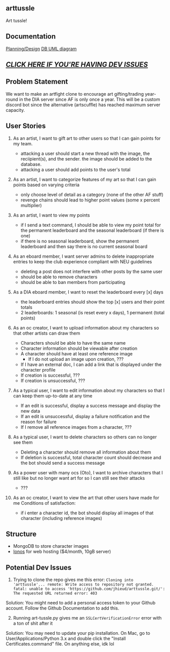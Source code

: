 ## arttussle
Art tussle!

## Documentation
[Planning/Design](https://docs.google.com/document/d/1Rvbc1u__t-EJ2kG2xs2SNoDvKjYAeh14wRJHN37bks4/edit?usp=sharing)
[DB UML diagram](https://www.figma.com/file/jEi2yX7ZItytG0mrf32wDZ/Untitled?type=whiteboard&node-id=0%3A1&t=UtiFbcw1I9RtgBVY-1)


## [***CLICK HERE IF YOU'RE HAVING DEV ISSUES***](#potential-dev-issues)

## Problem Statement
We want to make an artfight clone to encourage art gifting/trading year-round in the DIA server since AF is only once a year. This will be a custom discord bot since the alternative (artscuffle) has reached maximum server capacity.
## User Stories
1. As an artist, I want to gift art to other users so that I can gain points for my team. 
    - attacking a user should start a new thread with the image, the reciipient(s), and the sender. the image should be added to the database.
    - attacking a user should add points to the user's total

2. As an artist, I want to categorize features of my art so that I can gain points based on varying criteria
    - only choose level of detail as a category (none of the other AF stuff)
    - revenge chains should lead to higher point values (some x percent multiplier)

3. As an artist, I want to view my points
    -  if I send a text command, I should be able to view my point total for the permanent leaderboard and the seasonal leaderboard (if there is one)
    -  if there is no seasonal leaderboard, show the permanent leaderboard and then say there is no current seasonal board
  
4. As an eboard member, I want server admins to delete inappropriate entries to keep the club experience compliant with NEU guidelines
    - deleting a post does not interfere with other posts by the same user
    - should be able to remove characters
    - should be able to ban members from participating

5. As a DIA eboard member, I want to reset the leaderboard every \[x] days
    - the leaderboard entries should show the top \[x] users and their point totals
    - 2 leaderboards: 1 seasonal (is reset every x days), 1 permanent (total points)

6. As an oc creator, I want to upload information about my characters so that other artists can draw them
    - Characters should be able to have the same name
    - Character information should be viewable after creation
    - A character should have at least one reference image
      - If I do not upload an image upon creation, ???
    - If I have an external doc, I can add a link that is displayed under the character profile
    - If creation is successful, ???
    - If creation is unsuccessful, ???

7. As a typical user, I want to edit information about my characters so that I can keep them up-to-date at any time
    - If an edit is successful, display a success message and display the new data
    - If an edit is unsuccessful, display a failure notification and the reason for failure
    - If I remove all reference images from a character, ???

8. As a typical user, I want to delete characters so others can no longer see them
    - Deleting a character should remove all information about them
    - If deletion is successful, total character count should decrease and the bot should send a success message

9. As a power user with many ocs (Oto), I want to archive characters that I still like but no longer want art for so I can still see their attacks
    - ???

10. As an oc creator, I want to view the art that other users have made for me 
Conditions of satisfaction:
    - if i enter a character id, the bot should display all images of that character (including reference images)
      
## Structure
- MongoDB to store character images
- [Ionos](https://www.ionos.com/hosting/web-hosting?transaction_id=102b2c50f44bb68beb0bf0f6883cfb&itc=RP0VPYCQ-1J1XUL-0Q1429E&ac=OM.US.USt02K418213T7073a&affiliate_id=1033&utm_source=affiliate&utm_medium=Webselenese+Ltd&utm_campaign=AFF-US-CLA-WHOS-1033-----&utm_content=) for web hosting ($4/month, 10gB server)
  
## Potential Dev Issues
1. Trying to clone the repo gives me this error: `Cloning into 'arttussle'...
remote: Write access to repository not granted.
fatal: unable to access 'https://github.com/jhieud/arttussle.git/': The requested URL returned error: 403`

Solution: You might need to add a personal access token to your Github account. Follow the Github Documentation to add this.


2. Running art-tussle.py gives me an `SSLCertVerificationError` error with a ton of shit after it

Solution: You may need to update your pip installation. On Mac, go to User/Applications/Python 3.x and double click the "Install Certificates.command" file. On anything else, idk lol
